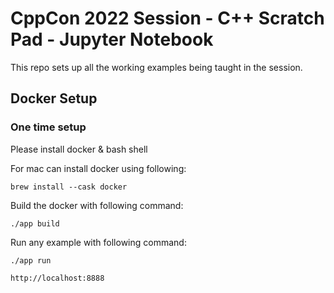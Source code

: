 # CppCon 2022 Session - C++ Scratch Pad - Jupyter Notebook

This repo sets up all the working examples being taught in the session.

## Docker Setup

### One time setup

Please install docker & bash shell 

For mac can install docker using following:
```
brew install --cask docker
```

Build the docker with following command:

```
./app build
```

Run any example with following command:
```
./app run

http://localhost:8888
```